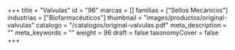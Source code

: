 +++
title = "Valvulas"
id = "96"
marcas = []
familias = ["Sellos Mecánicos"]
industrias = ["Biofarmacéuticos"]
thumbnail = "images/productos/original-valvulas"
catalogo = "/catalogos/original-valvulas.pdf"
meta_description = ""
meta_keywords = ""
weight = 96
draft = false
taxonomyCover = false
+++

